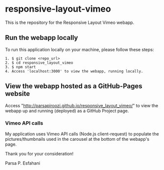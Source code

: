 
# responsive-layout-vimeo

This is the repository for the Responsive Layout Vimeo webapp.

## Run the webapp locally

To run this application locally on your machine, please follow these steps:

```
1. $ git clone <repo_url>
2. $ cd responsive_layout_vimeo
3. $ npm start
4. Access 'localhost:3000' to view the webapp, running locally.
```

## View the webapp hosted as a GitHub-Pages website

Access "http://parsapiroozi.github.io/responsive_layout_vimeo/" to view the
webapp up and running (deployed) as a GitHub Project page.

### Vimeo API calls

My application uses Vimeo API calls (Node.js client-request) to populate the
pictures/thumbnails used in the carousel at the bottom of the webapp's page.


Thank you for your consideration!

Parsa P. Esfahani

